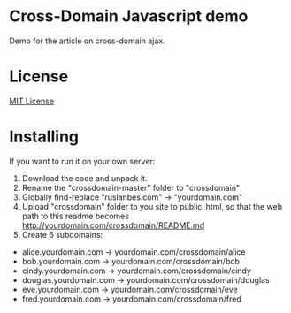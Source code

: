 Cross-Domain Javascript demo
==================
Demo for the article on cross-domain ajax. 

License
==================
[MIT License](http://opensource.org/licenses/MIT)

Installing
==================
If you want to run it on your own server:
1. Download the code and unpack it.
2. Rename the "crossdomain-master" folder to "crossdomain"
3. Globally find-replace "ruslanbes.com" → "yourdomain.com"
4. Upload "crossdomain" folder to you site to public_html, so that the web path to this readme becomes http://yourdomain.com/crossdomain/README.md
5. Create 6 subdomains:
- alice.yourdomain.com → yourdomain.com/crossdomain/alice
- bob.yourdomain.com → yourdomain.com/crossdomain/bob
- cindy.yourdomain.com → yourdomain.com/crossdomain/cindy
- douglas.yourdomain.com → yourdomain.com/crossdomain/douglas
- eve.yourdomain.com → yourdomain.com/crossdomain/eve
- fred.yourdomain.com → yourdomain.com/crossdomain/fred